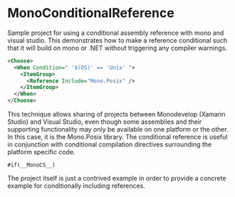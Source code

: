 MonoConditionalReference
========================

Sample project for using a conditional assembly reference with mono and visual studio.  This demonstrates how to make a reference conditional such that it will build on mono or .NET without triggering any compiler warnings.

```xml
<Choose>
  <When Condition=" '$(OS)' == 'Unix' ">
    <ItemGroup>
      <Reference Include="Mono.Posix" />
    </ItemGroup>
  </When>
</Choose>
```

This technique allows sharing of projects between Monodevelop (Xamarin Studio) and Visual Studio, even though some assemblies and their supporting functionality may only be available on one platform or the other.  In this case, it is the Mono.Posix library.  The conditional reference is useful in conjunction with conditional compilation directives surrounding the platform specific code.

	#if(__MonoCS__)

The project itself is just a contrived example in order to provide a concrete example for conditionally including references.